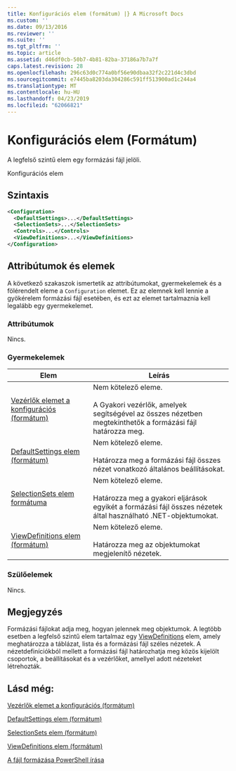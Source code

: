 ```yaml
---
title: Konfigurációs elem (formátum) |} A Microsoft Docs
ms.custom: ''
ms.date: 09/13/2016
ms.reviewer: ''
ms.suite: ''
ms.tgt_pltfrm: ''
ms.topic: article
ms.assetid: d46df0cb-50b7-4b81-82ba-37186a7b7a7f
caps.latest.revision: 28
ms.openlocfilehash: 296c63d0c774a0bf56e90dbaa32f2c221d4c3dbd
ms.sourcegitcommit: e7445ba8203da304286c591ff513900ad1c244a4
ms.translationtype: MT
ms.contentlocale: hu-HU
ms.lasthandoff: 04/23/2019
ms.locfileid: "62066821"
---
```

# <a name="configuration-element-format"></a>Konfigurációs elem (Formátum)

A legfelső szintű elem egy formázási fájl jelöli.

Konfigurációs elem

## <a name="syntax"></a>Szintaxis

```xml
<Configuration>
  <DefaultSettings>...</DefaultSettings>
  <SelectionSets>...</SelectionSets>
  <Controls>...</Controls>
  <ViewDefinitions>...</ViewDefinitions>
</Configuration>

```

## <a name="attributes-and-elements"></a>Attribútumok és elemek

A következő szakaszok ismertetik az attribútumokat, gyermekelemek és a fölérendelt eleme a `Configuration` elemet. Ez az elemnek kell lennie a gyökérelem formázási fájl esetében, és ezt az elemet tartalmaznia kell legalább egy gyermekelemet.

### <a name="attributes"></a>Attribútumok

Nincs.

### <a name="child-elements"></a>Gyermekelemek

|Elem|Leírás|
|-------------|-----------------|
|[Vezérlők elemet a konfigurációs (formátum)](./controls-element-for-configuration-format.md)|Nem kötelező eleme.<br /><br /> A Gyakori vezérlők, amelyek segítségével az összes nézetben megtekinthetők a formázási fájl határozza meg.|
|[DefaultSettings elem (formátum)](./defaultsettings-element-format.md)|Nem kötelező eleme.<br /><br /> Határozza meg a formázási fájl összes nézet vonatkozó általános beállításokat.|
|[SelectionSets elem formátuma](./selectionsets-element-format.md)|Nem kötelező eleme.<br /><br /> Határozza meg a gyakori eljárások egyikét a formázási fájl összes nézetek által használható .NET-objektumokat.|
|[ViewDefinitions elem (formátum)](./viewdefinitions-element-format.md)|Nem kötelező eleme.<br /><br /> Határozza meg az objektumokat megjelenítő nézetek.|

### <a name="parent-elements"></a>Szülőelemek

Nincs.

## <a name="remarks"></a>Megjegyzés

Formázási fájlokat adja meg, hogyan jelennek meg objektumok. A legtöbb esetben a legfelső szintű elem tartalmaz egy [ViewDefinitions](./viewdefinitions-element-format.md) elem, amely meghatározza a táblázat, lista és a formázási fájl széles nézetek. A nézetdefiníciókból mellett a formázási fájl határozhatja meg közös kijelölt csoportok, a beállításokat és a vezérlőket, amellyel adott nézeteket létrehozták.

## <a name="see-also"></a>Lásd még:

[Vezérlők elemet a konfigurációs (formátum)](./controls-element-for-configuration-format.md)

[DefaultSettings elem (formátum)](./defaultsettings-element-format.md)

[SelectionSets elem (formátum)](./selectionsets-element-format.md)

[ViewDefinitions elem (formátum)](./viewdefinitions-element-format.md)

[A fájl formázása PowerShell írása](./writing-a-powershell-formatting-file.md)
